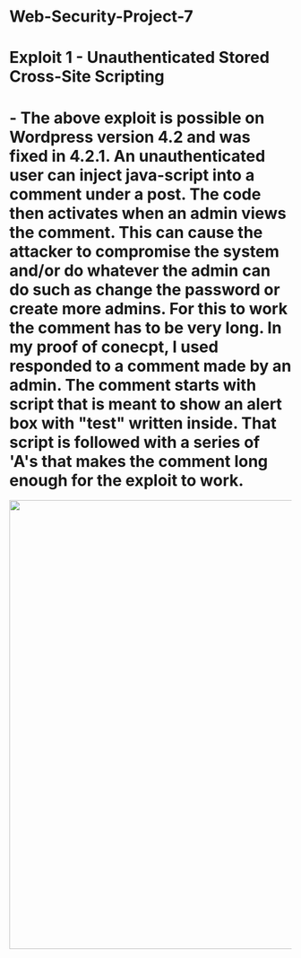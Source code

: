 # Web-Security-Project-7

# Exploit 1 - Unauthenticated Stored Cross-Site Scripting
# - The above exploit is possible on Wordpress version 4.2 and was fixed in 4.2.1. An unauthenticated user can inject java-script into a comment under a post. The code then activates when an admin views the comment. This can cause the attacker to compromise the system and/or do whatever the admin can do such as change the password or create more admins. For this to work the comment has to be very long. In my proof of conecpt, I used responded to a comment made by an admin. The comment starts with script that is meant to show an alert box with "test" written inside. That script is followed with a series of 'A's that makes the comment long enough for the exploit to work. 
<img src="https://imageshack.com/a/img923/7065/L20VDv.gif" width="800"> 
